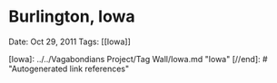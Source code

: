 # Burlington, Iowa

Date: Oct 29, 2011
Tags: [[Iowa]]

[//begin]: # "Autogenerated link references for markdown compatibility"
[Iowa]: ../../Vagabondians Project/Tag Wall/Iowa.md "Iowa"
[//end]: # "Autogenerated link references"